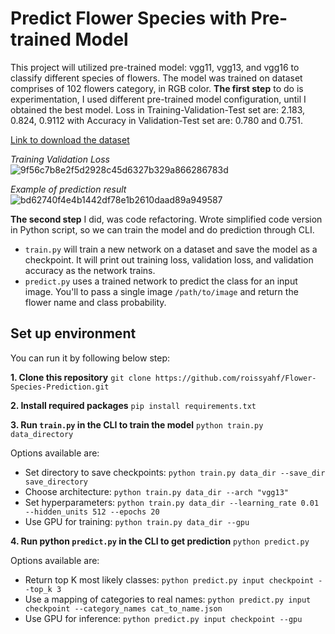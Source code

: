 # Predict Flower Species with Pre-trained Model

This project will utilized pre-trained model: vgg11, vgg13, and vgg16 to classify different species of flowers. The model was trained on dataset comprises of 102 flowers category, in RGB color. **The first step** to do is experimentation, I used different pre-trained model configuration, until I obtained the best model. Loss in Training-Validation-Test set are: 2.183, 0.824, 0.9112 with Accuracy in Validation-Test set are: 0.780 and 0.751.

[Link to download the dataset](https://www.robots.ox.ac.uk/~vgg/data/flowers/102/index.html)

_Training Validation Loss_
![9f56c7b8e2f5d2928c45d6327b329a866286783d](https://github.com/roissyahf/Flower-Species-Prediction/assets/94748266/af324042-f013-4649-8460-a48b45b222a9)

_Example of prediction result_
![bd62740f4e4b1442df78e1b2610daad89a949587](https://github.com/roissyahf/Flower-Species-Prediction/assets/94748266/85592021-0e51-431a-b0a3-0de480df4b9c)

**The second step** I did, was code refactoring. Wrote simplified code version in Python script, so we can train the model and do prediction through CLI.
* `train.py` will train a new network on a dataset and save the model as a checkpoint. It will print out training loss, validation loss, and validation accuracy as the network trains.
* `predict.py` uses a trained network to predict the class for an input image. You'll to pass a single image `/path/to/image` and return the flower name and class probability.

## Set up environment
You can run it by following below step:

**1. Clone this repository**
`git clone https://github.com/roissyahf/Flower-Species-Prediction.git`

**2. Install required packages**
`pip install requirements.txt`

**3. Run `train.py` in the CLI to train the model**
`python train.py data_directory`

Options available are:
* Set directory to save checkpoints: `python train.py data_dir --save_dir save_directory`
* Choose architecture: `python train.py data_dir --arch "vgg13"`
* Set hyperparameters: `python train.py data_dir --learning_rate 0.01 --hidden_units 512 --epochs 20`
* Use GPU for training: `python train.py data_dir --gpu`

**4. Run python `predict.py` in the CLI to get prediction**
`python predict.py`

Options available are:
* Return top K most likely classes: `python predict.py input checkpoint --top_k 3`
* Use a mapping of categories to real names: `python predict.py input checkpoint --category_names cat_to_name.json`
* Use GPU for inference: `python predict.py input checkpoint --gpu`

